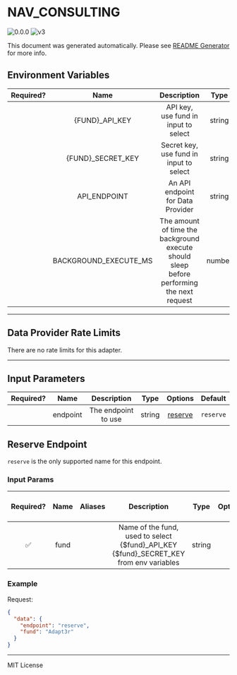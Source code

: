 # NAV_CONSULTING

![0.0.0](https://img.shields.io/github/package-json/v/smartcontractkit/external-adapters-js?filename=packages/sources/nav-consulting/package.json) ![v3](https://img.shields.io/badge/framework%20version-v3-blueviolet)

This document was generated automatically. Please see [README Generator](../../scripts#readme-generator) for more info.

## Environment Variables

| Required? |         Name          |                                        Description                                        |  Type  | Options |             Default             |
| :-------: | :-------------------: | :---------------------------------------------------------------------------------------: | :----: | :-----: | :-----------------------------: |
|           |    {FUND}\_API_KEY    |                           API key, use fund in input to select                            | string |         |                                 |
|           |  {FUND}\_SECRET_KEY   |                          Secret key, use fund in input to select                          | string |         |                                 |
|           |     API_ENDPOINT      |                             An API endpoint for Data Provider                             | string |         | `https://api.navconsulting.net` |
|           | BACKGROUND_EXECUTE_MS | The amount of time the background execute should sleep before performing the next request | number |         |             `10000`             |

---

## Data Provider Rate Limits

There are no rate limits for this adapter.

---

## Input Parameters

| Required? |   Name   |     Description     |  Type  |           Options            |  Default  |
| :-------: | :------: | :-----------------: | :----: | :--------------------------: | :-------: |
|           | endpoint | The endpoint to use | string | [reserve](#reserve-endpoint) | `reserve` |

## Reserve Endpoint

`reserve` is the only supported name for this endpoint.

### Input Params

| Required? | Name | Aliases |                                       Description                                        |  Type  | Options | Default | Depends On | Not Valid With |
| :-------: | :--: | :-----: | :--------------------------------------------------------------------------------------: | :----: | :-----: | :-----: | :--------: | :------------: |
|    ✅     | fund |         | Name of the fund, used to select {$fund}\_API_KEY {$fund}\_SECRET_KEY from env variables | string |         |         |            |                |

### Example

Request:

```json
{
  "data": {
    "endpoint": "reserve",
    "fund": "Adapt3r"
  }
}
```

---

MIT License
